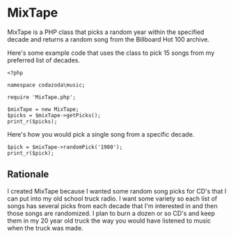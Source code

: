 # MixTape

MixTape is a PHP class that picks a random year within the specified decade and
returns a random song from the Billboard Hot 100 archive.

Here's some example code that uses the class to pick 15 songs from my preferred
list of decades.

```
<?php

namespace codazoda\music;

require 'MixTape.php';

$mixTape = new MixTape;
$picks = $mixTape->getPicks();
print_r($picks);
```

Here's how you would pick a single song from a specific decade.

```
$pick = $mixTape->randomPick('1980');
print_r($pick);
```

## Rationale

I created MixTape because I wanted some random song picks for CD's that I can
put into my old school truck radio. I want some variety so each list of songs
has several picks from each decade that I'm interested in and then those songs
are randomized. I plan to burn a dozen or so CD's and keep them in my 20 year
old truck the way you would have listened to music when the truck was made.